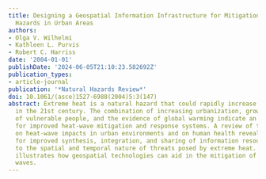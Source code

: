 ```yaml
---
title: Designing a Geospatial Information Infrastructure for Mitigation of Heat Wave
  Hazards in Urban Areas
authors:
- Olga V. Wilhelmi
- Kathleen L. Purvis
- Robert C. Harriss
date: '2004-01-01'
publishDate: '2024-06-05T21:10:23.582692Z'
publication_types:
- article-journal
publication: '*Natural Hazards Review*'
doi: 10.1061/(asce)1527-6988(2004)5:3(147)
abstract: Extreme heat is a natural hazard that could rapidly increase in magnitude
  in the 21st century. The combination of increasing urbanization, growing numbers
  of vulnerable people, and the evidence of global warming indicate an urgent need
  for improved heat-wave mitigation and response systems. A review of the literature
  on heat-wave impacts in urban environments and on human health reveals opportunities
  for improved synthesis, integration, and sharing of information resources that relate
  to the spatial and temporal nature of threats posed by extreme heat. This paper
  illustrates how geospatial technologies can aid in the mitigation of urban heat
  waves.
---
```

